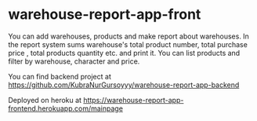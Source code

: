 # warehouse-report-app-front

You can add warehouses, products and make report about warehouses. In the report system sums warehouse's total product number, total purchase price , total products quantity etc. and print it. You can list products and filter by warehouse, character and price. 

You can find backend project at https://github.com/KubraNurGursoyyy/warehouse-report-app-backend

Deployed on heroku at https://warehouse-report-app-frontend.herokuapp.com/mainpage
